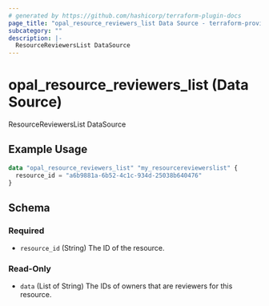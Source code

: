 ```yaml
---
# generated by https://github.com/hashicorp/terraform-plugin-docs
page_title: "opal_resource_reviewers_list Data Source - terraform-provider-opal"
subcategory: ""
description: |-
  ResourceReviewersList DataSource
---
```


# opal_resource_reviewers_list (Data Source)

ResourceReviewersList DataSource

## Example Usage

```terraform
data "opal_resource_reviewers_list" "my_resourcereviewerslist" {
  resource_id = "a6b9881a-6b52-4c1c-934d-25038b640476"
}
```

<!-- schema generated by tfplugindocs -->
## Schema

### Required

- `resource_id` (String) The ID of the resource.

### Read-Only

- `data` (List of String) The IDs of owners that are reviewers for this resource.


